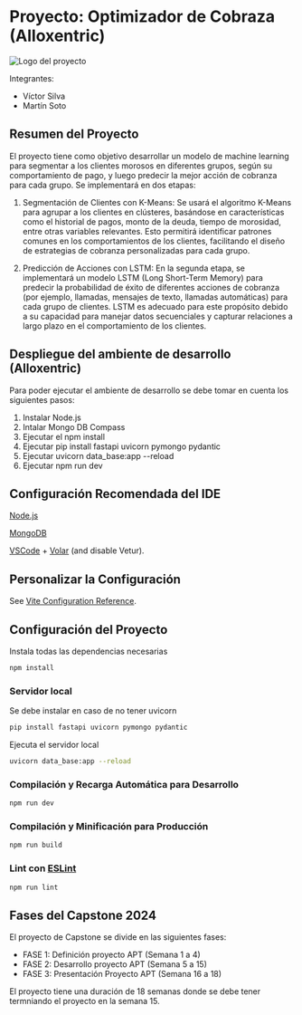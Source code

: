 # Proyecto: Optimizador de Cobraza (Alloxentric)

![Logo del proyecto](https://alloxentric.com/wp-content/uploads/2020/11/alloxentric_logo-3x.png)

Integrantes: 
* Víctor Silva
* Martín Soto 

## Resumen del Proyecto
El proyecto tiene como objetivo desarrollar un modelo de machine learning para segmentar a los clientes morosos en diferentes grupos, según su comportamiento de pago, y luego predecir la mejor acción de cobranza para cada grupo. Se implementará en dos etapas:

1. Segmentación de Clientes con K-Means:
Se usará el algoritmo K-Means para agrupar a los clientes en clústeres, basándose en características como el historial de pagos, monto de la deuda, tiempo de morosidad, entre otras variables relevantes. Esto permitirá identificar patrones comunes en los comportamientos de los clientes, facilitando el diseño de estrategias de cobranza personalizadas para cada grupo.

2. Predicción de Acciones con LSTM:
En la segunda etapa, se implementará un modelo LSTM (Long Short-Term Memory) para predecir la probabilidad de éxito de diferentes acciones de cobranza (por ejemplo, llamadas, mensajes de texto, llamadas automáticas) para cada grupo de clientes. LSTM es adecuado para este propósito debido a su capacidad para manejar datos secuenciales y capturar relaciones a largo plazo en el comportamiento de los clientes.

## Despliegue del ambiente de desarrollo (Alloxentric)
Para poder ejecutar el ambiente de desarrollo se debe tomar en cuenta los siguientes pasos:

1. Instalar Node.js
2. Intalar Mongo DB Compass
3. Ejecutar el npm install
4. Ejecutar pip install fastapi uvicorn pymongo pydantic
5. Ejecutar uvicorn data_base:app --reload
6. Ejecutar npm run dev

## Configuración Recomendada del IDE 

[Node.js](https://nodejs.org/en)

[MongoDB](https://www.mongodb.com/products/tools/compass)

[VSCode](https://code.visualstudio.com/) + [Volar](https://marketplace.visualstudio.com/items?itemName=Vue.volar) (and disable Vetur).

## Personalizar la Configuración

See [Vite Configuration Reference](https://vitejs.dev/config/).


## Configuración del Proyecto
Instala todas las dependencias necesarias 
```sh
npm install
```
### Servidor local
Se debe instalar en caso de no tener uvicorn
```sh
pip install fastapi uvicorn pymongo pydantic
```
Ejecuta el servidor local
```sh
uvicorn data_base:app --reload
```

### Compilación y Recarga Automática para Desarrollo

```sh
npm run dev
```

### Compilación y Minificación para Producción

```sh
npm run build
```

### Lint con [ESLint](https://eslint.org/)

```sh
npm run lint
```

## Fases del Capstone 2024 

El proyecto de Capstone se divide en las siguientes fases:

* FASE 1: Definición proyecto APT (Semana 1 a 4)
* FASE 2: Desarrollo proyecto APT (Semana 5 a 15)
* FASE 3: Presentación Proyecto APT (Semana 16 a 18)

El proyecto tiene una duración de 18 semanas donde se debe tener termniando el proyecto en la semana 15.